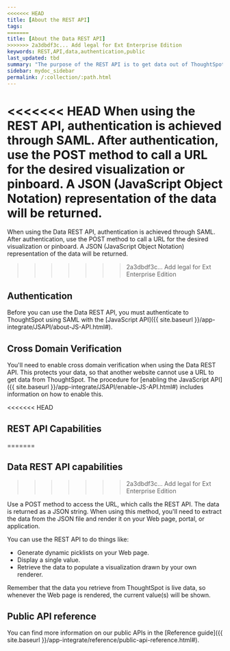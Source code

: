 ```yaml
---
<<<<<<< HEAD
title: [About the REST API]
tags:
=======
title: [About the Data REST API]
>>>>>>> 2a3dbdf3c... Add legal for Ext Enterprise Edition
keywords: REST,API,data,authentication,public
last_updated: tbd
summary: "The purpose of the REST API is to get data out of ThoughtSpot so you can use it in a Web page, portal, or application."
sidebar: mydoc_sidebar
permalink: /:collection/:path.html
---
```

<<<<<<< HEAD
When using the REST API, authentication is achieved through SAML. After authentication, use the POST method to call a URL for the desired visualization or pinboard. A JSON \(JavaScript Object Notation\) representation of the data will be returned.
=======
When using the Data REST API, authentication is achieved through SAML. After authentication, use the POST method to call a URL for the desired visualization or pinboard. A JSON (JavaScript Object Notation) representation of the data will be returned.
>>>>>>> 2a3dbdf3c... Add legal for Ext Enterprise Edition

## Authentication

Before you can use the Data REST API, you must authenticate to ThoughtSpot using SAML with the [JavaScript API]({{ site.baseurl }}/app-integrate/JSAPI/about-JS-API.html#).

## Cross Domain Verification

You'll need to enable cross domain verification when using the Data REST API. This protects your data, so that another website cannot use a URL to get data from ThoughtSpot. The procedure for [enabling the JavaScript API]({{ site.baseurl }}/app-integrate/JSAPI/enable-JS-API.html#) includes information on how to enable this.

<<<<<<< HEAD
## REST API Capabilities
=======
## Data REST API capabilities
>>>>>>> 2a3dbdf3c... Add legal for Ext Enterprise Edition

Use a POST method to access the URL, which calls the REST API. The data is returned as a JSON string. When using this method, you'll need to extract the data from the JSON file and render it on your Web page, portal, or application.

You can use the REST API to do things like:

-   Generate dynamic picklists on your Web page.
-   Display a single value.
-   Retrieve the data to populate a visualization drawn by your own renderer.

Remember that the data you retrieve from ThoughtSpot is live data, so whenever the Web page is rendered, the current value\(s\) will be shown.

## Public API reference

You can find more information on our public APIs in the [Reference guide]({{ site.baseurl }}/app-integrate/reference/public-api-reference.html#).
